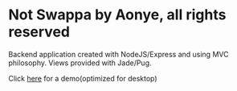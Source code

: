 # Not Swappa by Aonye, all rights reserved

Backend application created with NodeJS/Express and using MVC philosophy. Views provided with Jade/Pug.

Click [here](https://sleepy-hamlet-75070.herokuapp.com/) for a demo(optimized for desktop)